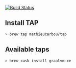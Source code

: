 [![Build Status](https://travis-ci.org/mathieucarbou/homebrew-tap.svg?branch=master)](https://travis-ci.org/mathieucarbou/homebrew-tap)

## Install TAP

```bash
> brew tap mathieucarbou/tap
```

## Available taps

```bash
> brew cask install graalvm-ce
```
